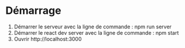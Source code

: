 # Démarrage

1. Démarrer le serveur avec la ligne de commande : npm run server
2. Démarrer le react dev server avec la ligne de commande : npm start
3. Ouvrir http://localhost:3000
